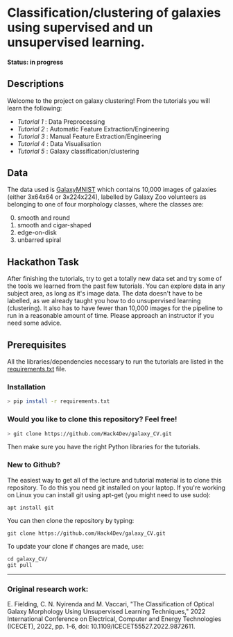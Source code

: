 # Classification/clustering of galaxies using supervised and un unsupervised learning.

#### Status: in progress

## Descriptions
   
Welcome to the project on galaxy clustering! From the tutorials you will learn the following:

- *Tutorial 1* : Data Preprocessing
- *Tutorial 2* : Automatic Feature Extraction/Engineering
- *Tutorial 3* : Manual Feature Extraction/Engineering
- *Tutorial 4* : Data Visualisation
- *Tutorial 5* : Galaxy classification/clustering

## Data

The data used is [GalaxyMNIST](https://github.com/mwalmsley/galaxy_mnist) which contains 10,000 images of galaxies (either 3x64x64 or 3x224x224), labelled by Galaxy Zoo volunteers as belonging to one of four morphology classes, where the classes are:

0. smooth and round
1. smooth and cigar-shaped
2. edge-on-disk
3. unbarred spiral


## Hackathon Task
After finishing the tutorials, try to get a totally new data set and try some of the tools we learned from the past few tutorials. You can explore data in any subject area, as long as it's image data. The data doesn't have to be labelled, as we already taught you how to do unsupervised learning (clustering). It also has to have fewer than 10,000 images for the pipeline to run in a reasonable amount of time. Please approach an instructor if you need some advice.

## Prerequisites

All the libraries/dependencies necessary to run the tutorials are listed in the [requirements.txt](https://github.com/Hack4Dev/galaxy_CV/blob/main/requirements.txt) file.


### Installation


```bash
> pip install -r requirements.txt
```

### Would you like to clone this repository? Feel free!

```bash
> git clone https://github.com/Hack4Dev/galaxy_CV.git
```

Then make sure you have the right Python libraries for the tutorials. 


### New to Github?

The easiest way to get all of the lecture and tutorial material is to clone this repository. To do this you need git installed on your laptop. If you're working on Linux you can install git using apt-get (you might need to use sudo):

```
apt install git
```

You can then clone the repository by typing:

```
git clone https://github.com/Hack4Dev/galaxy_CV.git
```

To update your clone if changes are made, use:

```
cd galaxy_CV/
git pull
```

----

### Original research work:

E. Fielding, C. N. Nyirenda and M. Vaccari, "The Classification of Optical Galaxy Morphology Using Unsupervised Learning Techniques," 2022 International Conference on Electrical, Computer and Energy Technologies (ICECET), 2022, pp. 1-6, doi: 10.1109/ICECET55527.2022.9872611.
